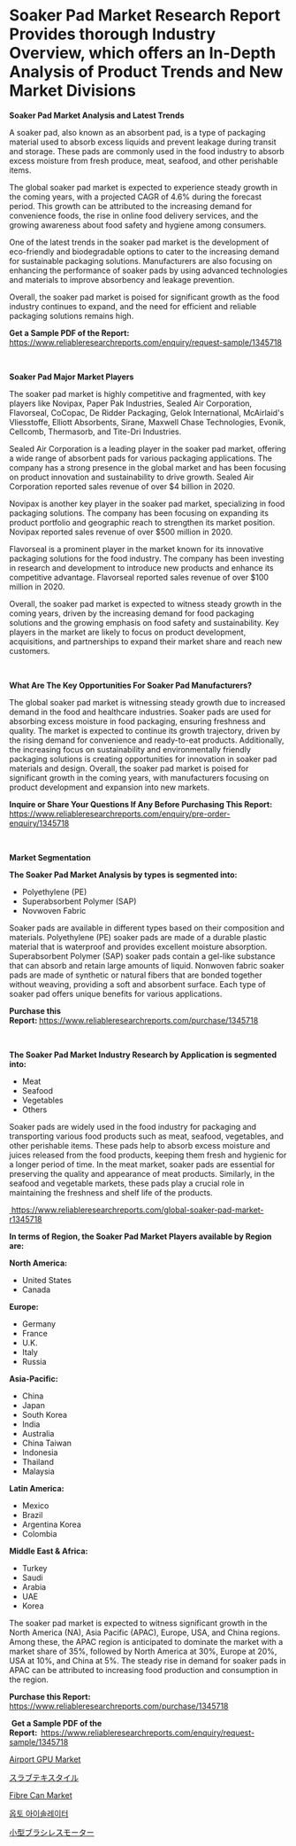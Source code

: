 <p><h1>Soaker Pad Market Research Report Provides thorough Industry Overview, which offers an In-Depth Analysis of Product Trends and New Market Divisions</h1></p><p><strong>Soaker Pad Market Analysis and Latest Trends</strong></p>
<p><p>A soaker pad, also known as an absorbent pad, is a type of packaging material used to absorb excess liquids and prevent leakage during transit and storage. These pads are commonly used in the food industry to absorb excess moisture from fresh produce, meat, seafood, and other perishable items.</p><p>The global soaker pad market is expected to experience steady growth in the coming years, with a projected CAGR of 4.6% during the forecast period. This growth can be attributed to the increasing demand for convenience foods, the rise in online food delivery services, and the growing awareness about food safety and hygiene among consumers.</p><p>One of the latest trends in the soaker pad market is the development of eco-friendly and biodegradable options to cater to the increasing demand for sustainable packaging solutions. Manufacturers are also focusing on enhancing the performance of soaker pads by using advanced technologies and materials to improve absorbency and leakage prevention.</p><p>Overall, the soaker pad market is poised for significant growth as the food industry continues to expand, and the need for efficient and reliable packaging solutions remains high.</p></p>
<p><strong>Get a Sample PDF of the Report:&nbsp;</strong> <a href="https://www.reliableresearchreports.com/enquiry/request-sample/1345718">https://www.reliableresearchreports.com/enquiry/request-sample/1345718</a></p>
<p>&nbsp;</p>
<p><strong>Soaker Pad Major Market Players</strong></p>
<p><p>The soaker pad market is highly competitive and fragmented, with key players like Novipax, Paper Pak Industries, Sealed Air Corporation, Flavorseal, CoCopac, De Ridder Packaging, Gelok International, McAirlaid's Vliesstoffe, Elliott Absorbents, Sirane, Maxwell Chase Technologies, Evonik, Cellcomb, Thermasorb, and Tite-Dri Industries. </p><p>Sealed Air Corporation is a leading player in the soaker pad market, offering a wide range of absorbent pads for various packaging applications. The company has a strong presence in the global market and has been focusing on product innovation and sustainability to drive growth. Sealed Air Corporation reported sales revenue of over $4 billion in 2020.</p><p>Novipax is another key player in the soaker pad market, specializing in food packaging solutions. The company has been focusing on expanding its product portfolio and geographic reach to strengthen its market position. Novipax reported sales revenue of over $500 million in 2020.</p><p>Flavorseal is a prominent player in the market known for its innovative packaging solutions for the food industry. The company has been investing in research and development to introduce new products and enhance its competitive advantage. Flavorseal reported sales revenue of over $100 million in 2020.</p><p>Overall, the soaker pad market is expected to witness steady growth in the coming years, driven by the increasing demand for food packaging solutions and the growing emphasis on food safety and sustainability. Key players in the market are likely to focus on product development, acquisitions, and partnerships to expand their market share and reach new customers.</p></p>
<p>&nbsp;</p>
<p><strong>What Are The Key Opportunities For Soaker Pad Manufacturers?</strong></p>
<p><p>The global soaker pad market is witnessing steady growth due to increased demand in the food and healthcare industries. Soaker pads are used for absorbing excess moisture in food packaging, ensuring freshness and quality. The market is expected to continue its growth trajectory, driven by the rising demand for convenience and ready-to-eat products. Additionally, the increasing focus on sustainability and environmentally friendly packaging solutions is creating opportunities for innovation in soaker pad materials and design. Overall, the soaker pad market is poised for significant growth in the coming years, with manufacturers focusing on product development and expansion into new markets.</p></p>
<p><strong>Inquire or Share Your Questions If Any Before Purchasing This Report:</strong> <a href="https://www.reliableresearchreports.com/enquiry/pre-order-enquiry/1345718">https://www.reliableresearchreports.com/enquiry/pre-order-enquiry/1345718</a></p>
<p>&nbsp;</p>
<p><strong>Market Segmentation</strong></p>
<p><strong>The Soaker Pad Market Analysis by types is segmented into:</strong></p>
<p><ul><li>Polyethylene (PE)</li><li>Superabsorbent Polymer (SAP)</li><li>Novwoven Fabric</li></ul></p>
<p><p>Soaker pads are available in different types based on their composition and materials. Polyethylene (PE) soaker pads are made of a durable plastic material that is waterproof and provides excellent moisture absorption. Superabsorbent Polymer (SAP) soaker pads contain a gel-like substance that can absorb and retain large amounts of liquid. Nonwoven fabric soaker pads are made of synthetic or natural fibers that are bonded together without weaving, providing a soft and absorbent surface. Each type of soaker pad offers unique benefits for various applications.</p></p>
<p><strong>Purchase this Report:&nbsp;</strong><a href="https://www.reliableresearchreports.com/purchase/1345718">https://www.reliableresearchreports.com/purchase/1345718</a></p>
<p>&nbsp;</p>
<p><strong>The Soaker Pad Market Industry Research by Application is segmented into:</strong></p>
<p><ul><li>Meat</li><li>Seafood</li><li>Vegetables</li><li>Others</li></ul></p>
<p><p>Soaker pads are widely used in the food industry for packaging and transporting various food products such as meat, seafood, vegetables, and other perishable items. These pads help to absorb excess moisture and juices released from the food products, keeping them fresh and hygienic for a longer period of time. In the meat market, soaker pads are essential for preserving the quality and appearance of meat products. Similarly, in the seafood and vegetable markets, these pads play a crucial role in maintaining the freshness and shelf life of the products.</p></p>
<p><a href="https://www.reliableresearchreports.com/global-soaker-pad-market-r1345718">&nbsp;https://www.reliableresearchreports.com/global-soaker-pad-market-r1345718</a></p>
<p><strong>In terms of Region, the Soaker Pad Market Players available by Region are:</strong></p>
<p>
    <p> <strong> North America: </strong>
        <ul>
            <li>United States</li>
            <li>Canada</li>
        </ul>
        </p> 
    <p> <strong> Europe: </strong>
        <ul>
            <li>Germany</li>
            <li>France</li>
            <li>U.K.</li>
            <li>Italy</li>
            <li>Russia</li>
        </ul>
        </p> 
    <p> <strong> Asia-Pacific: </strong>
        <ul>
            <li>China</li>
            <li>Japan</li>
            <li>South Korea</li>
            <li>India</li>
            <li>Australia</li>
            <li>China Taiwan</li>
            <li>Indonesia</li>
            <li>Thailand</li>
            <li>Malaysia</li>
        </ul>
        </p> 
    <p> <strong> Latin America: </strong>
        <ul>
            <li>Mexico</li>
            <li>Brazil</li>
            <li>Argentina Korea</li>
            <li>Colombia</li>
        </ul>
        </p> 
    <p> <strong> Middle East & Africa: </strong>
        <ul>
            <li>Turkey</li>
            <li>Saudi</li>
            <li>Arabia</li>
            <li>UAE</li>
            <li>Korea</li>
        </ul>
    </p>
    </p>
<p><p>The soaker pad market is expected to witness significant growth in the North America (NA), Asia Pacific (APAC), Europe, USA, and China regions. Among these, the APAC region is anticipated to dominate the market with a market share of 35%, followed by North America at 30%, Europe at 20%, USA at 10%, and China at 5%. The steady rise in demand for soaker pads in APAC can be attributed to increasing food production and consumption in the region.</p></p>
<p><strong>Purchase this Report: </strong><a href="https://www.reliableresearchreports.com/purchase/1345718">https://www.reliableresearchreports.com/purchase/1345718</a></p>
<p>&nbsp;<strong>Get a Sample PDF of the Report:&nbsp;&nbsp;</strong><a href="https://www.reliableresearchreports.com/enquiry/request-sample/1345718">https://www.reliableresearchreports.com/enquiry/request-sample/1345718</a></p>
<p><strong></strong></p>
<p><p><a href="https://www.linkedin.com/pulse/decoding-airport-gpu-market-metrics-share-trends-growth-patterns-twive">Airport GPU Market</a></p><p><a href="https://github.com/AriMuller2009/Market-Research-Report-List-1/blob/main/433134757529.md">スラブテキスタイル</a></p><p><a href="https://github.com/Airanohannonzb68e5pb53oc1/Market-Research-Report-List-2/blob/main/fibre-can-market.md">Fibre Can Market</a></p><p><a href="https://github.com/khytkeqagplkzqvh/Market-Research-Report-List-2/blob/main/321635255726.md">옵토 아이솔레이터</a></p><p><a href="https://github.com/bucuel854722/Market-Research-Report-List-2/blob/main/545086457528.md">小型ブラシレスモーター</a></p></p>
